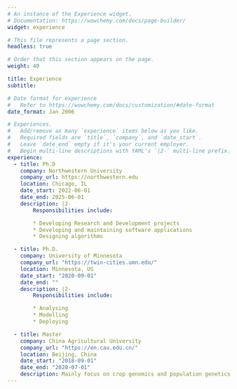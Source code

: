 ```yaml
---
# An instance of the Experience widget.
# Documentation: https://wowchemy.com/docs/page-builder/
widget: experience

# This file represents a page section.
headless: true

# Order that this section appears on the page.
weight: 40

title: Experience
subtitle:

# Date format for experience
#   Refer to https://wowchemy.com/docs/customization/#date-format
date_format: Jan 2006

# Experiences.
#   Add/remove as many `experience` items below as you like.
#   Required fields are `title`, `company`, and `date_start`.
#   Leave `date_end` empty if it's your current employer.
#   Begin multi-line descriptions with YAML's `|2-` multi-line prefix.
experience:
  - title: Ph.D
    company: Northwestern University
    company_url: https://northwestern.edu
    location: Chicago, IL
    date_start: 2022-06-01
    date_end: 2025-06-01
    description: |2-
        Responsibilities include:

        * Developing Research and Development projects
        * Developing and maintaining software applications
        * Designing algorithms

  - title: Ph.D.
    company: University of Minnesota
    company_url: "https://twin-cities.umn.edu/"
    location: Minnesota, US
    date_start: "2020-09-01"
    date_end: ""
    description: |2-
        Responsibilities include:

        * Analysing
        * Modelling
        * Deploying

  - title: Master
    company: China Agricultural University
    company_url: "https://en.cau.edu.cn/"
    location: Beijing, China
    date_start: "2018-09-01"
    date_end: "2020-07-01"
    description: Mainly focus on crop genomics and population genetics.
---
```

